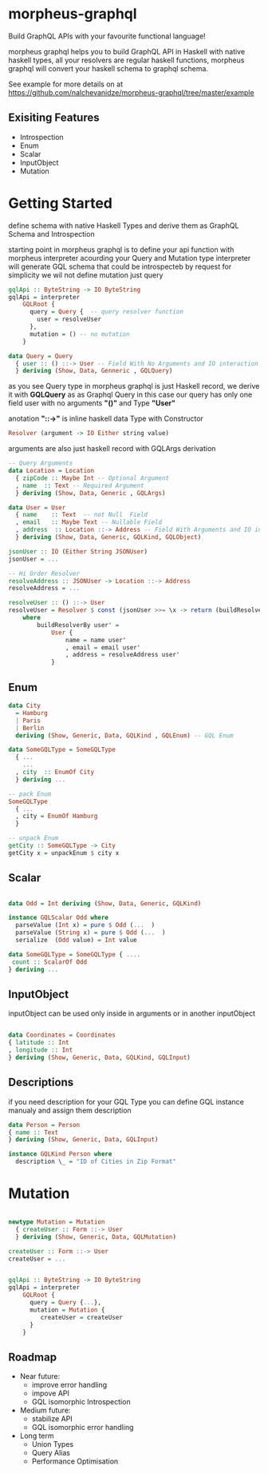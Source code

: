 # morpheus-graphql

Build GraphQL APIs with your favourite functional language!

morpheus graphql helps you to build GraphQL API in Haskell with native haskell types,
all your resolvers are regular haskell functions, morpheus graphql will convert your haskell schema to graphql schema.

See example for more details on at https://github.com/nalchevanidze/morpheus-graphql/tree/master/example

## Exisiting Features

- Introspection
- Enum
- Scalar
- InputObject
- Mutation

# Getting Started

define schema with native Haskell Types and derive them as GraphQL Schema and Introspection

starting point in morpheus graphql is to define your api function with morpheus interpreter
acourding your Query and Mutation type interpreter will generate GQL schema that could be introspecteb by request
for simplicity we wil not define mutation just query

```haskell
gqlApi :: ByteString -> IO ByteString
gqlApi = interpreter
    GQLRoot {
      query = Query {  -- query resolver function
        user = resolveUser
      },
      mutation = () -- no mutation
    }

data Query = Query
  { user :: () ::-> User -- Field With No Arguments and IO interaction
  } deriving (Show, Data, Genneric , GQLQuery)
```

as you see Query type in morpheus graphql is just Haskell record, we derive it with **GQLQuery** as as Graphql Query
in this case our query has only one field user with no arguments **"()"** and Type **"User"**

anotation **"::->"** is inline haskell data Type with Constructor

```haskell
Resolver (argument -> IO Either string value)
```

arguments are also just haskell record with GQLArgs derivation

```haskell
-- Query Arguments
data Location = Location
  { zipCode :: Maybe Int -- Optional Argument
  , name  :: Text -- Required Argument
  } deriving (Show, Data, Generic , GQLArgs)
```

```haskell
data User = User
  { name    :: Text  -- not Null  Field
  , email   :: Maybe Text -- Nullable Field
  , address  :: Location ::-> Address -- Field With Arguments and IO interaction
  } deriving (Show, Data, Generic, GQLKind, GQLObject)

jsonUser :: IO (Either String JSONUser)
jsonUser = ...

-- Hi Order Resolver
resolveAddress :: JSONUser -> Location ::-> Address
resolveAddress = ...

resolveUser :: () ::-> User
resolveUser = Resolver $ const (jsonUser >>= \x -> return (buildResolverBy <$> x))
    where
        buildResolverBy user' =
            User {
                name = name user'
                , email = email user'
                , address = resolveAddress user'
            }
```

## Enum

```haskell
data City
  = Hamburg
  | Paris
  | Berlin
  deriving (Show, Generic, Data, GQLKind , GQLEnum) -- GQL Enum

data SomeGQLType = SomeGQLType
  { ...
    ...
  , city  :: EnumOf City
  } deriving ...

-- pack Enum
SomeGQLType
  { ...
  , city = EnumOf Hamburg
  }

-- unpack Enum
getCity :: SomeGQLType -> City
getCity x = unpackEnum $ city x

```

## Scalar

```haskell

data Odd = Int deriving (Show, Data, Generic, GQLKind)

instance GQLScalar Odd where
  parseValue (Int x) = pure $ Odd (...  )
  parseValue (String x) = pure $ Odd (...  )
  serialize  (Odd value) = Int value

data SomeGQLType = SomeGQLType { ....
 count :: ScalarOf Odd
} deriving ...

```

## InputObject

inputObject can be used only inside in arguments or in another inputObject

```haskell

data Coordinates = Coordinates
{ latitude :: Int
, longitude :: Int
} deriving (Show, Generic, Data, GQLKind, GQLInput)

```

## Descriptions

if you need description for your GQL Type you can define GQL instance manualy and assign them description

```haskell
data Person = Person
{ name :: Text
} deriving (Show, Generic, Data, GQLInput)

instance GQLKind Person where
  description \_ = "ID of Cities in Zip Format"

```

# Mutation

```haskell

newtype Mutation = Mutation
  { createUser :: Form ::-> User
  } deriving (Show, Generic, Data, GQLMutation)

createUser :: Form ::-> User
createUser = ...


gqlApi :: ByteString -> IO ByteString
gqlApi = interpreter
    GQLRoot {
      query = Query {...},
      mutation = Mutation {
         createUser = createUser
      }
    }
```

## Roadmap

- Near future:
  - improve error handling
  - impove API
  - GQL isomorphic Introspection
- Medium future:
  - stabilize API
  - GQL isomorphic error handling
- Long term
  - Union Types
  - Query Alias
  - Performance Optimisation
